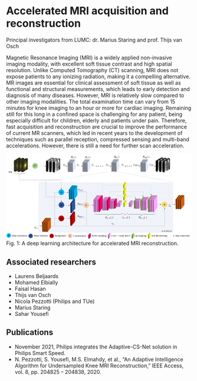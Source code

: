 #  Accelerated MRI acquisition and reconstruction
Principal investigators from LUMC: dr. Marius Staring and prof. Thijs van Osch

Magnetic Resonance Imaging (MRI) is a widely applied non-invasive imaging modality, with excellent soft tissue contrast and high spatial resolution. Unlike Computed Tomography (CT) scanning, MRI does not expose patients to any ionizing radiation, making it a compelling alternative. MR images are essential for clinical assessment of soft tissue as well as functional and structural measurements, which leads to early detection and diagnosis of many diseases. However, MRI is relatively slow compared to other imaging modalities. The total examination time can vary from 15 minutes for knee imaging to an hour or more for cardiac imaging. Remaining still for this long in a confined space is challenging for any patient, being especially difficult for children, elderly and patients under pain. Therefore, fast acquisition and reconstruction are crucial to improve the performance of current MR scanners, which led in recent years to the development of techniques such as parallel reception, compressed sensing and multi-band accelerations. However, there is still a need for further scan acceleration.

![ ](../../assets/img/sections/bml/fastMRI_architecture-768x351.png)
Fig. 1: A deep learning architecture for accelerated MRI reconstruction.

## Associated researchers
- Laurens Beljaards
- Mohamed Elbially
- Faisal Hasan
- Thijs van Osch
- Nicola Pezzotti (Philips and TUe)
- Marius Staring
- Sahar Yousefi

## Publications
- November 2021, Philips integrates the Adaptive-CS-Net solution in Philips Smart Speed.
- N. Pezzotti, S. Yousefi, M.S. Elmahdy, et al., “An Adaptive Intelligence Algorithm for Undersampled Knee MRI Reconstruction,” IEEE Access, vol. 8, pp. 204825 – 204838, 2020.